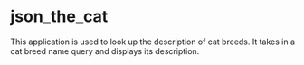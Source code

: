 # json_the_cat

This application is used to look up the description of cat breeds.
It takes in a cat breed name query and displays its description.